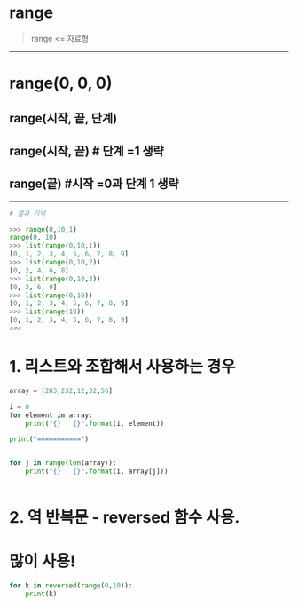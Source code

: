 # range

> range <= 자료형
> 

---

# range(0, 0, 0)
## range(시작, 끝, 단계)
## range(시작, 끝) # 단계 =1 생략
## range(끝) #시작 =0과 단계 1 생략

---

```python
# 결과 기억

>>> range(0,10,1)
range(0, 10)
>>> list(range(0,10,1))
[0, 1, 2, 3, 4, 5, 6, 7, 8, 9]
>>> list(range(0,10,2))
[0, 2, 4, 6, 8]
>>> list(range(0,10,3))
[0, 3, 6, 9]
>>> list(range(0,10))
[0, 1, 2, 3, 4, 5, 6, 7, 8, 9]
>>> list(range(10))
[0, 1, 2, 3, 4, 5, 6, 7, 8, 9]
>>>


```

# 1. 리스트와 조합해서 사용하는 경우

```python
array = [283,232,12,32,56]

i = 0
for element in array:
    print("{} : {}".format(i, element))

print("===========")


for j in range(len(array)):
    print("{} : {}".format(i, array[j]))



```

 
# 2. 역 반복문 - reversed 함수 사용.
# 많이 사용! 
```python
for k in reversed(range(0,10)):
    print(k)
```